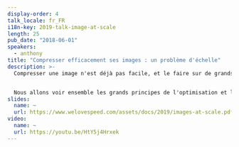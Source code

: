 ```yaml
---
display-order: 4
talk_locale: fr_FR
i18n-key: 2019-talk-image-at-scale
length: 25
pub_date: "2018-06-01"
speakers:
  - anthony
title: "Compresser efficacement ses images : un problème d'échelle"
description: >-
  Compresser une image n'est déjà pas facile, et le faire sur de grands volumes et à moindre coût est un challenge.


  Nous allons voir ensemble les grands principes de l'optimisation et les techniques qui en découlent : redimensionnement en fonction du contenu, compression selon la qualité perçue, comment choisir une image en fonction de la capacité de l'écran, du support navigateur et même de la qualité de la connexion du navigateur. Enfin nous verrons comment appliquer ces techniques à l'échelle de services comme Akamai et Cloudinary grâce à notre expérience du sujet chez Fasterize.
slides:
  name: ~
  url: https://www.welovespeed.com/assets/docs/2019/images-at-scale.pdf
video:
  name: ~
  url: https://youtu.be/HtY5j4Hrxek
---
```

